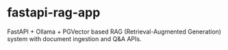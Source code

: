 # fastapi-rag-app
FastAPI + Ollama + PGVector based RAG (Retrieval-Augmented Generation) system with document ingestion and Q&amp;A APIs.
